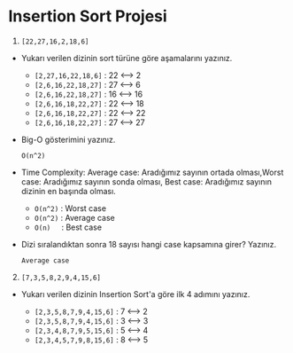 # Insertion Sort Projesi

1) `[22,27,16,2,18,6]`

- Yukarı verilen dizinin sort türüne göre aşamalarını yazınız.

    - `[2,27,16,22,18,6]` : 22 <--> 2
    - `[2,6,16,22,18,27]` : 27 <--> 6
    - `[2,6,16,22,18,27]` : 16 <--> 16
    - `[2,6,16,18,22,27]` : 22 <--> 18
    - `[2,6,16,18,22,27]` : 22 <--> 22
    - `[2,6,16,18,22,27]` : 27 <--> 27

- Big-O gösterimini yazınız.

    `O(n^2)`

- Time Complexity: Average case: Aradığımız sayının ortada olması,Worst case: Aradığımız sayının sonda olması, Best case: Aradığımız sayının dizinin en başında olması.

    - `O(n^2)` : Worst case
    - `O(n^2)` : Average case
    - `O(n)` &nbsp; &nbsp; : Best case

- Dizi sıralandıktan sonra 18 sayısı hangi case kapsamına girer? Yazınız.

    `Average case`

2) `[7,3,5,8,2,9,4,15,6]`

- Yukarı verilen dizinin Insertion Sort'a göre ilk 4 adımını yazınız.

    - `[2,3,5,8,7,9,4,15,6]` : 7 <--> 2
    - `[2,3,5,8,7,9,4,15,6]` : 3 <--> 3
    - `[2,3,4,8,7,9,5,15,6]` : 5 <--> 4
    - `[2,3,4,5,7,9,8,15,6]` : 8 <--> 5
